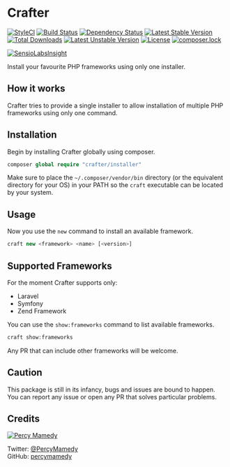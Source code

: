 # Crafter 

[![StyleCI](https://styleci.io/repos/63488822/shield?style=flat)](https://styleci.io/repos/63488822)
[![Build Status](https://travis-ci.org/percymamedy/crafter.svg?branch=master)](https://travis-ci.org/percymamedy/crafter)
[![Dependency Status](https://dependencyci.com/github/percymamedy/crafter/badge)](https://dependencyci.com/github/percymamedy/crafter)
[![Latest Stable Version](https://poser.pugx.org/crafter/installer/v/stable)](https://packagist.org/packages/crafter/installer)
[![Total Downloads](https://poser.pugx.org/crafter/installer/downloads)](https://packagist.org/packages/crafter/installer)
[![Latest Unstable Version](https://poser.pugx.org/crafter/installer/v/unstable)](https://packagist.org/packages/crafter/installer)
[![License](https://poser.pugx.org/crafter/installer/license)](https://packagist.org/packages/crafter/installer)
[![composer.lock](https://poser.pugx.org/crafter/installer/composerlock)](https://packagist.org/packages/crafter/installer)

[![SensioLabsInsight](https://insight.sensiolabs.com/projects/c8be1988-0980-4881-a6ba-e87b13d8b85e/big.png)](https://insight.sensiolabs.com/projects/c8be1988-0980-4881-a6ba-e87b13d8b85e)

Install your favourite PHP frameworks using only one installer. 

## How it works

Crafter tries to provide a single installer to allow installation of multiple PHP frameworks using only one command.

## Installation

Begin by installing Crafter globally using composer.

```php
composer global require "crafter/installer"
```
Make sure to place the ```~/.composer/vendor/bin``` directory (or the equivalent directory for your OS) in your PATH so the ```craft``` executable can be located by your system.

## Usage

Now you use the ```new``` command to install an available framework.

```php
craft new <framework> <name> [<version>]
```

## Supported Frameworks

For the moment Crafter supports only:

* Laravel
* Symfony
* Zend Framework

You can use the ```show:frameworks``` command to list available frameworks.

```php
craft show:frameworks
```

Any PR that can include other frameworks will be welcome.

## Caution

This package is still in its infancy, bugs and issues are bound to happen. You can report any issue or open any PR that solves particular problems.

## Credits

[![Percy Mamedy](https://img.shields.io/badge/Author-Percy%20Mamedy-orange.svg)](https://twitter.com/PercyMamedy)

Twitter: [@PercyMamedy](https://twitter.com/PercyMamedy)
<br/>
GitHub: [percymamedy](https://github.com/percymamedy)
